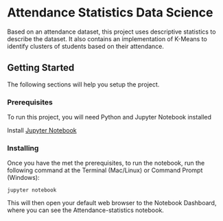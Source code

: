 # Attendance Statistics Data Science

Based on an attendance dataset, this project uses descriptive statistics to describe the dataset. It also contains an implementation of K-Means to identify clusters of students based on their attendance.


## Getting Started

The following sections will help you setup the project.

### Prerequisites

To run this project, you will need Python and Jupyter Notebook installed

Install [Jupyter Notebook](https://jupyter.org/install)

### Installing

Once you have the met the prerequisites, to run the notebook, run the following command at the Terminal (Mac/Linux) or Command Prompt (Windows):

```
jupyter notebook
```

This will then open your default web browser to the Notebook Dashboard, where you can see the Attendance-statistics notebook.
